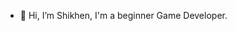 - 👋 Hi, I’m Shikhen, I'm a beginner Game Developer.

<!---
Shikhen/Shikhen is a ✨ special ✨ repository because its `README.md` (this file) appears on your GitHub profile.
You can click the Preview link to take a look at your changes.
--->
